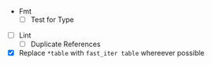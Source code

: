 
- Fmt
  - [ ] Test for Type

- [ ] Lint
  - [ ] Duplicate References
  
- [x] Replace `*table` with `fast_iter table` whereever possible

